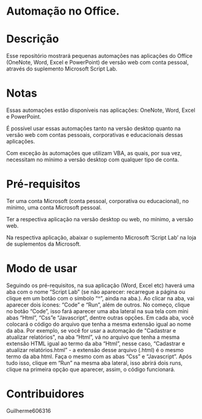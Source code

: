 # Automação no Office. 


# Descrição  

Esse repositório mostrará pequenas automações nas aplicações do Office (OneNote, Word, Excel e PowerPoint) de versão web com conta pessoal, através do suplemento Microsoft Script Lab. 

# Notas 

Essas automações estão disponíveis nas aplicações: OneNote, Word, Excel e PowerPoint.  

É possível usar essas automações tanto na versão desktop quanto na versão web com contas pessoais, corporativas e educacionais dessas aplicações.  

Com exceção às automações que utilizam VBA, as quais, por sua vez, necessitam no mínimo a versão desktop com qualquer tipo de conta. 

 

# Pré-requisitos 

Ter uma conta Microsoft (conta pessoal, corporativa ou educacional), no mínimo, uma conta Microsoft pessoal.  

Ter a respectiva aplicação na versão desktop ou web, no mínimo, a versão web. 

Na respectiva aplicação, abaixar o suplemento Microsoft ‘Script Lab’ na loja de suplementos da Microsoft. 

 

# Modo de usar  

Seguindo os pré-requisitos, na sua aplicação (Word, Excel etc) haverá uma aba com o nome “Script Lab” (se não aparecer: recarregue a página ou clique em um botão com o símbolo “^”, ainda na aba.). Ao clicar na aba, vai aparecer dois ícones: “Code” e “Run”, além de outros. No começo, clique no botão “Code”, isso fará aparecer uma aba lateral na sua tela com mini abas “Html”, “Css”e “Javascript”, dentre outras opções. Em cada aba, você colocará o código do arquivo que tenha a mesma extensão igual ao nome da aba. Por exemplo, se você for usar a automação de "Cadastrar e atualizar relatórios", na aba “Html”, vá no arquivo que tenha a mesma extensão HTML igual ao termo da aba “Html”, nesse caso,  “Cadastrar e atualizar relatórios.html” - a extensão desse arquivo (.html) é o mesmo termo da aba html. Faça o mesmo com as abas “Css” e “Javascript”. Após tudo isso, clique em “Run” na mesma aba lateral, isso abrirá dois runs, clique na primeira opção que aparecer, assim, o código funcionará. 

 

# Contribuidores 

Guilherme606316 

 
